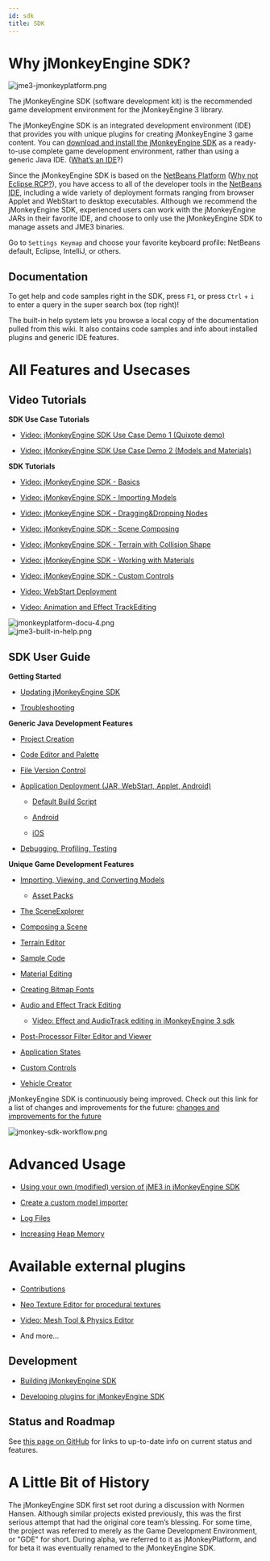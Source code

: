 ```yaml
---
id: sdk
title: SDK
---
```

# Why jMonkeyEngine SDK?

![jme3-jmonkeyplatform.png](../images/sdk/jme3-jmonkeyplatform.png)

The jMonkeyEngine SDK (software development kit) is the recommended game
development environment for the jMonkeyEngine 3 library.

The jMonkeyEngine SDK is an integrated development environment (IDE)
that provides you with unique plugins for creating jMonkeyEngine 3 game
content. You can [download and install the jMonkeyEngine
SDK](https://github.com/jMonkeyEngine/sdk/releases/tag/3.1-stable-FINAL)
as a ready-to-use complete game development environment, rather than
using a generic Java IDE. ([What’s an
IDE](jme3/beginner/what_s_an_ide)?)

Since the jMonkeyEngine SDK is based on the [NetBeans
Platform](http://platform.netbeans.org/) ([Why not Eclipse
RCP?](sdk/whynoteclipse)), you have access to all of the developer
tools in the [NetBeans IDE](http://www.netbeans.org/), including a wide
variety of deployment formats ranging from browser Applet and WebStart
to desktop executables. Although we recommend the jMonkeyEngine SDK,
experienced users can work with the jMonkeyEngine JARs in their favorite
IDE, and choose to only use the jMonkeyEngine SDK to manage assets and
JME3 binaries.

<div class="tip">

Go to `Settings Keymap` and choose your favorite keyboard profile:
NetBeans default, Eclipse, IntelliJ, or others.

</div>

## Documentation

<div class="tip">

To get help and code samples right in the SDK, press `F1`, or press
`Ctrl` + `i` to enter a query in the super search box (top right)\!

</div>

The built-in help system lets you browse a local copy of the
documentation pulled from this wiki. It also contains code samples and
info about installed plugins and generic IDE features.

# All Features and Usecases

## Video Tutorials

**SDK Use Case Tutorials**

  - [Video: jMonkeyEngine SDK Use Case Demo 1 (Quixote
    demo)](http://www.youtube.com/watch?v=-OzRZscLlHY)

  - [Video: jMonkeyEngine SDK Use Case Demo 2 (Models and
    Materials)](http://www.youtube.com/watch?v=6-YWxD3JByE)

**SDK Tutorials**

  - [Video: jMonkeyEngine SDK -
    Basics](http://www.youtube.com/watch?v=M1_0pbeyJzI)

  - [Video: jMonkeyEngine SDK - Importing
    Models](http://www.youtube.com/watch?v=nL7woH40i5c)

  - [Video: jMonkeyEngine SDK - Dragging\&Dropping
    Nodes](http://www.youtube.com/watch?v=DUmgAjiNzhY)

  - [Video: jMonkeyEngine SDK - Scene
    Composing](http://www.youtube.com/watch?v=ntPAmtsQ6eM)

  - [Video: jMonkeyEngine SDK - Terrain with Collision
    Shape](http://www.youtube.com/watch?v=zgPV3W6dD4s)

  - [Video: jMonkeyEngine SDK - Working with
    Materials](http://www.youtube.com/watch?v=Feu3-mrpolc)

  - [Video: jMonkeyEngine SDK - Custom
    Controls](http://www.youtube.com/watch?v=MNDiZ9YHIpM)

  - [Video: WebStart
    Deployment](http://www.youtube.com/watch?v=oZnssg8TBWQ)

  - [Video: Animation and Effect
    TrackEditing](http://www.youtube.com/watch?v=D7JM4VMKqPc)

![jmonkeyplatform-docu-4.png](../images/sdk/jmonkeyplatform-docu-4.png)  
![jme3-built-in-help.png](../images/jme3-built-in-help.png)

## SDK User Guide

**Getting Started**

  - [Updating jMonkeyEngine SDK](sdk/update_center)

  - [Troubleshooting](sdk/troubleshooting)

**Generic Java Development Features**

  - [Project Creation](sdk/project_creation)

  - [Code Editor and Palette](sdk/code_editor)

  - [File Version Control](sdk/version_control)

  - [Application Deployment (JAR, WebStart, Applet,
    Android)](sdk/application_deployment)
    
      - [Default Build Script](sdk/default_build_script)
    
      - [Android](jme3/android)
    
      - [iOS](jme3/ios)

  - [Debugging, Profiling, Testing](sdk/debugging_profiling_testing)

**Unique Game Development Features**

  - [Importing, Viewing, and Converting
    Models](sdk/model_loader_and_viewer)
    
      - [Asset Packs](sdk/asset_packs)

  - [The SceneExplorer](sdk/scene_explorer)

  - [Composing a Scene](sdk/scene_composer)

  - [Terrain Editor](sdk/terrain_editor)

  - [Sample Code](sdk/sample_code)

  - [Material Editing](sdk/material_editing)

  - [Creating Bitmap Fonts](sdk/font_creation)

  - [Audio and Effect Track
    Editing](https://hub.jmonkeyengine.org/t/effecttrack-and-audiotrack-editing-in-the-sdk/23378)
     
    
      - [Video: Effect and AudioTrack editing in jMonkeyEngine 3
        sdk](https://www.youtube.com/watch?v=D7JM4VMKqPc)

  - [Post-Processor Filter Editor and Viewer](sdk/filters)

  - [Application States](jme3/advanced/application_states)

  - [Custom Controls](jme3/advanced/custom_controls)

  - [Vehicle Creator](sdk/vehicle_creator)

<div class="note">

jMonkeyEngine SDK is continuously being improved. Check out this link
for a list of changes and improvements for the future: [changes and
improvements for the
future](https://github.com/jMonkeyEngine/jmonkeyengine/issues/198)

</div>

![jmonkey-sdk-workflow.png](../images/jme3/jmonkey-sdk-workflow.png)

# Advanced Usage

  - [Using your own (modified) version of jME3 in jMonkeyEngine
    SDK](sdk/use_own_jme)

  - [Create a custom model importer](sdk/development/model_loader)

  - [Log Files](sdk/log_files)

  - [Increasing Heap Memory](sdk/increasing_heap_memory)

# Available external plugins

  - [Contributions](jme3/contributions)

  - [Neo Texture Editor for procedural textures](sdk/neotexture)

  - [Video: Mesh Tool & Physics
    Editor](http://www.youtube.com/watch?v=yS9a9o4WzL8)

  - And more…

## Development

  - [Building jMonkeyEngine SDK](sdk/build_platform)

  - [Developing plugins for jMonkeyEngine SDK](sdk/development)

## Status and Roadmap

See [this page on
GitHub](https://github.com/jMonkeyEngine/jmonkeyengine/labels/roadmap)
for links to up-to-date info on current status and features.

# A Little Bit of History

The jMonkeyEngine SDK first set root during a discussion with Normen
Hansen. Although similar projects existed previously, this was the first
serious attempt that had the original core team’s blessing. For some
time, the project was referred to merely as the Game Development
Environment, or "GDE" for short. During alpha, we referred to it as
jMonkeyPlatform, and for beta it was eventually renamed to the
jMonkeyEngine SDK.
